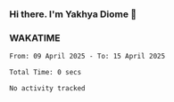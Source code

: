 ### Hi there. I'm Yakhya Diome 👋

### WAKATIME
<!--START_SECTION:waka-->

```txt
From: 09 April 2025 - To: 15 April 2025

Total Time: 0 secs

No activity tracked
```

<!--END_SECTION:waka-->
